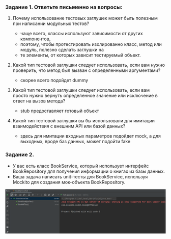 ### Задание 1. Ответьте письменно на вопросы:

1)  Почему использование тестовых заглушек может быть полезным при написании модульных тестов?
    - чаще всего, классы используют зависимости от других компонентов,
    - поэтому, чтобы протестировать изолированно класс, метод или модуль, полезно сделать заглушки на 
    - те элементы, от которых зависит тестируемый объект.

2) Какой тип тестовой заглушки следует использовать, если вам нужно проверить, что метод был вызван с определенными аргументами?
   - скорее всего подойдет dummy 

3) Какой тип тестовой заглушки следует использовать, если вам просто нужно вернуть определенное значение или исключение в ответ на вызов метода?
    - stub предоставляет готовый объект

4) Какой тип тестовой заглушки вы бы использовали для имитации  взаимодействия с внешним API или базой данных?
    - здесь для имитации входных параметров подойдет mock, а для выходных, вроде баз данных, может подойти fake

### Задание 2.

* У вас есть класс BookService, который использует интерфейс BookRepository для получения информации о книгах из базы данных. 
* Ваша задача написать unit-тесты для BookService, используя Mockito для создания мок-объекта BookRepository.

![Screen](Screen.png)